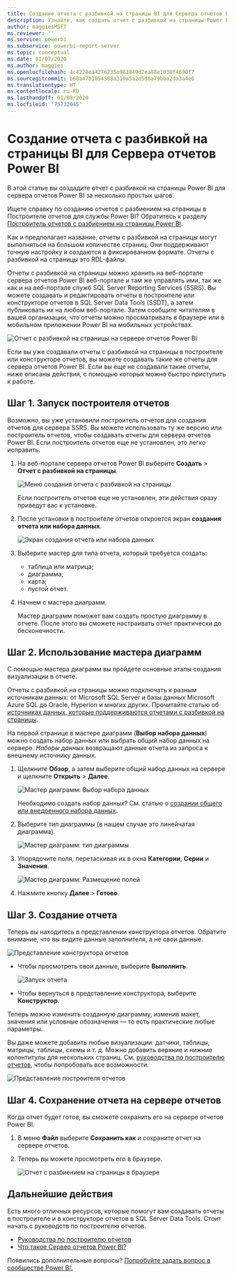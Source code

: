 ```yaml
---
title: Создание отчета с разбивкой на страницы BI для Сервера отчетов Power BI
description: Узнайте, как создать отчет c разбивкой на страницы Power BI для сервера отчетов Power BI за несколько простых шагов.
author: maggiesMSFT
ms.reviewer: ''
ms.service: powerbi
ms.subservice: powerbi-report-server
ms.topic: conceptual
ms.date: 01/07/2020
ms.author: maggies
ms.openlocfilehash: 4c4228ea4276235a983849d2ea88e1030f4690f7
ms.sourcegitcommit: b68a47b1854588a319a5a2d5d6a79bba2da3a4e6
ms.translationtype: HT
ms.contentlocale: ru-RU
ms.lasthandoff: 01/08/2020
ms.locfileid: "75732045"
---
```

# <a name="create-a-paginated-report-for-power-bi-report-server"></a>Создание отчета с разбивкой на страницы BI для Сервера отчетов Power BI
В этой статье вы создадите отчет c разбивкой на страницы Power BI для сервера отчетов Power BI за несколько простых шагов.

Ищете справку по созданию отчетов с разбиением на страницы в Построителе отчетов для службы Power BI? Обратитесь к разделу [Построитель отчетов с разбиением на страницы Power BI](../report-builder-power-bi.md).

Как и предполагает название, отчеты c разбивкой на страницы могут выполняться на большом количестве страниц. Они поддерживают точную настройку и создаются в фиксированном формате. Отчеты с разбивкой на страницы это RDL-файлы.

Отчеты c разбивкой на страницы можно хранить на веб-портале сервера отчетов Power BI веб-портале и там же управлять ими, так же как и на веб-портале служб SQL Server Reporting Services (SSRS). Вы можете создавать и редактировать отчеты в построителе или конструкторе отчетов в SQL Server Data Tools (SSDT), а затем публиковать их на любом веб-портале. Затем сообщите читателям в вашей организации, что отчеты можно просматривать в браузере или в мобильном приложении Power BI на мобильных устройствах.

![Отчет с разбивкой на страницы на сервере отчетов Power BI](media/quickstart-create-paginated-report/reportserver-paginated-report.png)

Если вы уже создавали отчеты с разбивкой на страницы в построителе или конструкторе отчетов, вы можете создавать такие же отчеты для сервера отчетов Power BI. Если вы еще не создавали такие отчеты, ниже описаны действия, с помощью которых можно быстро приступить к работе.

## <a name="step-1-start-report-builder"></a>Шаг 1. Запуск построителя отчетов
Возможно, вы уже установили построитель отчетов для создания отчетов для сервера SSRS. Вы можете использовать ту же версию или построитель отчетов, чтобы создавать отчеты для сервера отчетов Power BI. Если построитель отчетов еще не установлен, это легко исправить.

1. На веб-портале сервера отчетов Power BI выберите **Создать** > **Отчет с разбивкой на страницы**.
   
    ![Меню создания отчета с разбивкой на страницы](media/quickstart-create-paginated-report/reportserver-new-paginated-report-menu.png)
   
    Если построитель отчетов еще не установлен, эти действия сразу приведут вас к установке.
2. После установки в построителе отчетов откроется экран **создания отчета или набора данных**.
   
    ![Экран создания отчета или набора данных](media/quickstart-create-paginated-report/reportserver-paginated-new-report-screen.png)
3. Выберите мастер для типа отчета, который требуется создать:
   
   * таблица или матрица;
   * диаграмма;
   * карта;
   * пустой отчет.
4. Начнем с мастера диаграмм.
   
    Мастер диаграмм поможет вам создать простую диаграмму в отчете. После этого вы сможете настраивать отчет практически до бесконечности.

## <a name="step-2-go-through-the-chart-wizard"></a>Шаг 2. Использование мастера диаграмм
С помощью мастера диаграмм вы пройдете основные этапы создания визуализации в отчете.

Отчеты с разбивкой на страницы можно подключать к разным источникам данных: от Microsoft SQL Server и базы данных Microsoft Azure SQL до Oracle, Hyperion и многих других. Прочитайте статью об [источниках данных, которые поддерживаются отчетами с разбивкой на страницы](connect-data-sources.md).

На первой странице в мастере диаграмм (**Выбор набора данных**) можно создать набор данных или выбрать общий набор данных на сервере. *Наборы данных* возвращают данные отчета из запроса к внешнему источнику данных.

1. Щелкните **Обзор**, а затем выберите общий набор данных на сервере и щелкните **Открыть** > **Далее**.
   
    ![Мастер диаграмм: Выбор набора данных](media/quickstart-create-paginated-report/reportserver-paginated-choose-dataset.png)
   
     Необходимо создать набор данных? См. статью о [создании общего или внедренного набора данных](https://docs.microsoft.com/sql/reporting-services/report-data/create-a-shared-dataset-or-embedded-dataset-report-builder-and-ssrs).
2. Выберите тип диаграммы (в нашем случае это линейчатая диаграмма).
   
    ![Мастер диаграмм: тип диаграммы](media/quickstart-create-paginated-report/reportserver-paginated-choose-chart-type.png)
3. Упорядочите поля, перетаскивая их в окна **Категории**, **Серии** и **Значения**.
   
    ![Мастер диаграмм: Размещение полей](media/quickstart-create-paginated-report/reportserver-paginated-arrange-fields.png)
4. Нажмите кнопку **Далее** > **Готово**.

## <a name="step-3-design-your-report"></a>Шаг 3. Создание отчета
Теперь вы находитесь в представлении конструктора отчетов. Обратите внимание, что вы видите данные заполнителя, а не свои данные.

![Представление конструктора отчетов](media/quickstart-create-paginated-report/reportserver-paginated-preview-report.png)

* Чтобы просмотреть свои данные, выберите **Выполнить**.
  
     ![Запуск отчета](media/quickstart-create-paginated-report/reportserver-paginated-run-report.png)
* Чтобы вернуться в представление конструктора, выберите **Конструктор**.

Теперь можно изменить созданную диаграмму, изменив макет, значения или условные обозначения — то есть практические любые параметры.

Вы даже можете добавить любые визуализации: датчики, таблицы, матрицы, таблицы, схемы и т. д. Можно добавить верхние и нижние колонтитулы для нескольких страниц. См. [руководства по построителю отчетов](https://docs.microsoft.com/sql/reporting-services/report-builder-tutorials), чтобы попробовать все возможности.

![Представление построителя отчетов](media/quickstart-create-paginated-report/reportserver-paginated-finished-design-report.png)

## <a name="step-4-save-your-report-to-the-report-server"></a>Шаг 4. Сохранение отчета на сервере отчетов
Когда отчет будет готов, вы сможете сохранить его на сервере отчетов Power BI.

1. В меню **Файл** выберите **Сохранить как** и сохраните отчет на сервере отчетов. 
2. Теперь вы можете просмотреть его в браузере.
   
    ![Отчет с разбиением на страницы в браузере](media/quickstart-create-paginated-report/reportserver-paginated-report.png)

## <a name="next-steps"></a>Дальнейшие действия
Есть много отличных ресурсов, которые помогут вам создавать отчеты в построителе и в конструкторе отчетов в SQL Server Data Tools. Стоит начать с руководств по построителю отчетов.

* [Руководства по построителю отчетов](https://docs.microsoft.com/sql/reporting-services/report-builder-tutorials)
* [Что такое Сервер отчетов Power BI?](get-started.md)  

Появились дополнительные вопросы? [Попробуйте задать вопрос в сообществе Power BI.](https://community.powerbi.com/)


